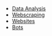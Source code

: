 * [Data Analysis](/programming/data_analysis)
* [Webscraping](/programming/webscraping)
* [Websites](/programming/websites)
* [Bots](/programming/bots)

